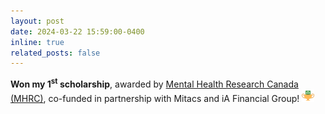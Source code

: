 ```yaml
---
layout: post
date: 2024-03-22 15:59:00-0400
inline: true
related_posts: false
---
```


<b>Won my 1<sup>st</sup> scholarship</b>, awarded by <a href="https://www.mhrc.ca/studentresearchers/chloevoyer">Mental Health Research Canada (MHRC)</a>, co-funded in partnership with Mitacs and iA Financial Group!  <img src="assets/img/icons/prize-money.svg" width="20" height="20" alt="prize-money">